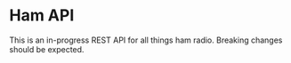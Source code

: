 # Ham API

This is an in-progress REST API for all things ham radio. Breaking changes should be expected.
